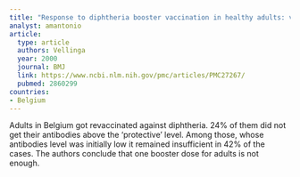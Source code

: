```yaml
---
title: "Response to diphtheria booster vaccination in healthy adults: vaccine trial"
analyst: amantonio
article:
  type: article
  authors: Vellinga
  year: 2000
  journal: BMJ
  link: https://www.ncbi.nlm.nih.gov/pmc/articles/PMC27267/
  pubmed: 2860299
countries:
- Belgium
---
```


Adults in Belgium got revaccinated against diphtheria. 24% of them did not get their antibodies above the ‘protective’ level. Among those, whose antibodies level was initially low it remained insufficient in 42% of the cases. The authors conclude that one booster dose for adults is not enough. 

